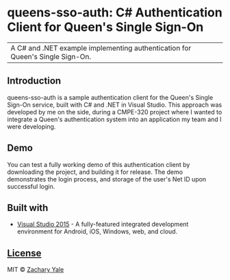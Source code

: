 # queens-sso-auth: C# Authentication Client for Queen's Single Sign-On
<table>
<tr>
<td>
A C# and .NET example implementing authentication for Queen's Single Sign-On.
</td>
</tr>
</table>

## Introduction
queens-sso-auth is a sample authentication client for the Queen's Single Sign-On service, built with C# and .NET in Visual Studio. This approach was developed by me on the side, during a CMPE-320 project where I wanted to integrate a Queen's authentication system into an application my team and I were developing.


## Demo
You can test a fully working demo of this authentication client by downloading the project, and building it for release. The demo demonstrates the login process, and storage of the user's Net ID upon successful login.


## Built with

- [Visual Studio 2015](https://www.visualstudio.com/vs/) - A fully-featured integrated development environment for Android, iOS, Windows, web, and cloud.

## [License](https://github.com/zachyale/queens-sso-auth/master/LICENSE.md)

 MIT © [Zachary Yale](https://github.com/zachyale)
